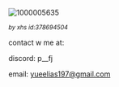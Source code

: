 
![1000005635](https://github.com/user-attachments/assets/bd15513a-338e-493d-a55b-bba8e98a856a)

<sub>_by xhs id:378694504_</sub>


contact w me at:

discord: p__fj

email: yueelias197@gmail.com
